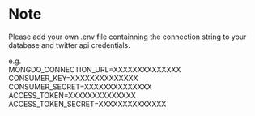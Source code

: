 # Note

Please add your own .env file containning the connection string to your database and twitter api credentials. 

e.g.  
MONGDO_CONNECTION_URL=XXXXXXXXXXXXXX
CONSUMER_KEY=XXXXXXXXXXXXXX
CONSUMER_SECRET=XXXXXXXXXXXXXX
ACCESS_TOKEN=XXXXXXXXXXXXXX
ACCESS_TOKEN_SECRET=XXXXXXXXXXXXXX
